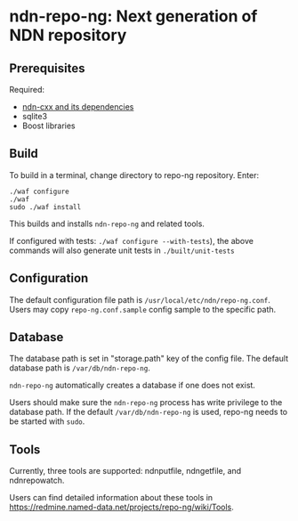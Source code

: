 ndn-repo-ng:  Next generation of NDN repository
===============================================

Prerequisites
-------------

Required:

* [ndn-cxx and its dependencies](https://github.com/named-data/ndn-cxx)
* sqlite3
* Boost libraries

Build
-----

To build in a terminal, change directory to repo-ng repository.  Enter:

    ./waf configure
    ./waf
    sudo ./waf install

This builds and installs `ndn-repo-ng` and related tools.

If configured with tests: `./waf configure --with-tests`), the above commands will
also generate unit tests in `./built/unit-tests`

Configuration
-------------

The default configuration file path is `/usr/local/etc/ndn/repo-ng.conf`.
Users may copy `repo-ng.conf.sample` config sample to the specific path.

Database
--------

The database path is set in "storage.path" key of the config file.
The default database path is `/var/db/ndn-repo-ng`.

`ndn-repo-ng` automatically creates a database if one does not exist.

Users should make sure the `ndn-repo-ng` process has write privilege to the database path.
If the default `/var/db/ndn-repo-ng` is used, repo-ng needs to be started with `sudo`.

Tools
-----

Currently, three tools are supported: ndnputfile, ndngetfile, and ndnrepowatch.

Users can find detailed information about these tools in <https://redmine.named-data.net/projects/repo-ng/wiki/Tools>.
